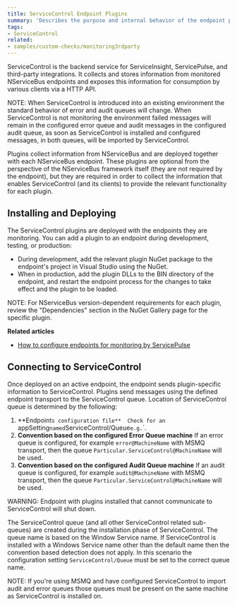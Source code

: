 ```yaml
---
title: ServiceControl Endpoint Plugins
summary: 'Describes the purpose and internal behavior of the endpoint plugins used by ServiceControl.'
tags:
- ServiceControl
related:
- samples/custom-checks/monitoring3rdparty
---
```


ServiceControl is the backend service for ServiceInsight, ServicePulse, and third-party integrations. It collects and stores information from monitored NServiceBus endpoints and exposes this information for consumption by various clients via a HTTP API.

NOTE: When ServiceControl is introduced into an existing environment the standard behavior of error and audit queues will change. When ServiceControl is not monitoring the environment failed messages will remain in the configured error queue and audit messages in the configured audit queue, as soon as ServiceControl is installed and configured messages, in both queues, will be imported by ServiceControl.

Plugins collect information from NServiceBus and are deployed together with each NServiceBus endpoint.
These plugins are optional from the perspective of the NServiceBus framework itself (they are not required by the endpoint), but they are required in order to collect the information that enables ServiceControl (and its clients) to provide the relevant functionality for each plugin.


## Installing and Deploying

The ServiceControl plugins are deployed with the endpoints they are monitoring. You can add a plugin to an endpoint during development, testing, or production:

* During development, add the relevant plugin NuGet package to the endpoint's project in Visual Studio using the NuGet.
* When in production, add the plugin DLLs to the BIN directory of the endpoint, and restart the endpoint process for the changes to take effect and the plugin to be loaded.

NOTE: For NServiceBus version-dependent requirements for each plugin, review the "Dependencies" section in the NuGet Gallery page for the specific plugin. 

**Related articles**

- [How to configure endpoints for monitoring by ServicePulse](/servicepulse/how-to-configure-endpoints-for-monitoring.md)


## Connecting to ServiceControl

Once deployed on an active endpoint, the endpoint sends plugin-specific information to ServiceControl. Plugins send messages using the defined endpoint transport to the ServiceControl queue. Location of ServiceControl queue is determined by the following:

1. **Endpoint`s configuration file** 
Check for an `appSetting` named `ServiceControl/Queue` e.g. `<add key="ServiceControl/Queue" value="particular.servicecontrol"/>`.
1. **Convention based on the configured Error Queue machine** 
If an error queue is configured, for example `error@MachineName` with MSMQ transport, then the queue `Particular.ServiceControl@MachineName` will be used.
1. **Convention based on the configured Audit Queue machine** 
If an audit queue is configured, for example `audit@MachineName` with MSMQ transport, then the queue `Particular.ServiceControl@MachineName` will be used.

WARNING: Endpoint with plugins installed that cannot communicate to ServiceControl will shut down.

The ServiceControl queue (and all other ServiceControl related sub-queues) are created during the installation phase of ServiceControl.  The  queue name is based on the Window Service name.  If ServiceControl is installed with a Windows Service name other than the default name then the convention based detection does not apply.  In this scenario the configuration setting `ServiceControl/Queue` must be set to the correct queue name.  

NOTE: If you're using MSMQ and have configured ServiceControl to import audit and error queues those queues must be present on the same machine as ServiceControl is installed on.
